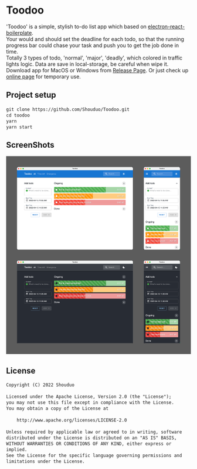 # Toodoo
'Toodoo' is a simple, stylish to-do list app which based on [electron-react-boilerplate](https://github.com/electron-react-boilerplate/electron-react-boilerplate).  
Your would and should set the deadline for each todo, so that the running progress bar could chase your task and push you to get the job done in time.  
Totally 3 types of todo, 'normal', 'major', 'deadly', which colored in traffic lights logic. Data are save in local-storage, be careful when wipe it.  
Download app for MacOS or Windows from [Release Page](https://shouduo.github.io/Toodoo/releases).
Or just check up [online page](https://shouduo.github.io/Toodoo) for temporary use.
## Project setup
```
git clone https://github.com/Shouduo/Toodoo.git
cd toodoo
yarn
yarn start
```

## ScreenShots

![img](/screenshot/screenshot_1.png)

## License
```
Copyright (C) 2022 Shouduo

Licensed under the Apache License, Version 2.0 (the "License");
you may not use this file except in compliance with the License.
You may obtain a copy of the License at

    http://www.apache.org/licenses/LICENSE-2.0

Unless required by applicable law or agreed to in writing, software
distributed under the License is distributed on an "AS IS" BASIS,
WITHOUT WARRANTIES OR CONDITIONS OF ANY KIND, either express or implied.
See the License for the specific language governing permissions and
limitations under the License.
```

